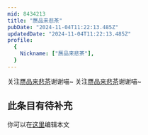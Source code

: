 ```yaml
---
mid: 8434213
title: "赝品来悲茶"
pubDate: "2024-11-04T11:22:13.485Z"
updatedDate: "2024-11-04T11:22:13.485Z"
profile:
  {
    Nickname: ["赝品来悲茶"],
  }
---
```


关注[赝品来悲茶](https://space.bilibili.com/8434213)谢谢喵~ 关注[赝品来悲茶](https://space.bilibili.com/8434213)谢谢喵~

## 此条目有待补充
你可以在[这里](https://github.com/Yuhanawa/VTuber.ICU-Content/edit/master/v/赝品来悲茶/index.md)编辑本文
